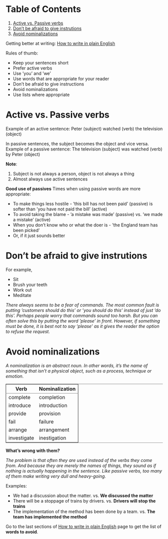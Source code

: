 
# Table of Contents

1.  [Active vs. Passive verbs](#org062c057)
2.  [Don&rsquo;t be afraid to give instrutions](#orgc415ffb)
3.  [Avoid nominalizations](#org2c87b7e)

Getting better at writing: [How to write in plain English](http://www.plainenglish.co.uk/how-to-write-in-plain-english.html)

Rules of thumb:

-   Keep your sentences short
-   Prefer active verbs
-   Use &rsquo;you&rsquo; and &rsquo;we&rsquo;
-   Use words that are appropriate for your reader
-   Don&rsquo;t be afraid to give instructions
-   Avoid nominalizations
-   Use lists where appropriate


<a id="org062c057"></a>

# Active vs. Passive verbs

Example of an active sentence:
Peter (subject) watched (verb) the television (object)

In passive sentences, the subject becomes the object and vice versa.
Example of a passive sentence:
The television (subject) was watched (verb) by Peter (object)

**Note**:

1.  Subject is not always a person, object is not always a thing
2.  Almost always use active sentences

**Good use of passives**
Times when using passive words are more appropriate:

-   To make things less hostile - &rsquo;this bill has not been paid&rsquo; (passive) is softer than &rsquo;you have not paid the bill&rsquo; (active)
-   To avoid taking the blame - &rsquo;a mistake was made&rsquo; (passive) vs. &rsquo;we made a mistake&rsquo; (active)
-   When you don&rsquo;t know who or what the doer is - &rsquo;the England team has been picked&rsquo;
-   Or, if it just sounds better


<a id="orgc415ffb"></a>

# Don&rsquo;t be afraid to give instrutions

For example,

-   Sit
-   Brush your teeth
-   Work out
-   Meditate

*There always seems to be a fear of commands. The most common fault is putting &rsquo;customers should do this&rsquo; or &rsquo;you should do this&rsquo; instead of just &rsquo;do this&rsquo;. Perhaps people worry that commands sound too harsh. But you can often solve this by putting the word &rsquo;please&rsquo; in front. However, if something must be done, it is best not to say ‘please’ as it gives the reader the option to refuse the request.*


<a id="org2c87b7e"></a>

# Avoid nominalizations

*A nominalization is an abstract noun. In other words, it&rsquo;s the name of something that isn&rsquo;t a physical object, such as a process, technique or emotion.*

<table border="2" cellspacing="0" cellpadding="6" rules="groups" frame="hsides">


<colgroup>
<col  class="org-left" />

<col  class="org-left" />
</colgroup>
<thead>
<tr>
<th scope="col" class="org-left">Verb</th>
<th scope="col" class="org-left">Nominalization</th>
</tr>
</thead>

<tbody>
<tr>
<td class="org-left">complete</td>
<td class="org-left">completion</td>
</tr>


<tr>
<td class="org-left">introduce</td>
<td class="org-left">introduction</td>
</tr>


<tr>
<td class="org-left">provide</td>
<td class="org-left">provision</td>
</tr>


<tr>
<td class="org-left">fail</td>
<td class="org-left">failure</td>
</tr>


<tr>
<td class="org-left">arrange</td>
<td class="org-left">arrangement</td>
</tr>


<tr>
<td class="org-left">investigate</td>
<td class="org-left">inestigation</td>
</tr>
</tbody>
</table>

**What&rsquo;s wrong with them?**

*The problem is that often they are used instead of the verbs they come from. And because they are merely the names of things, they sound as if nothing is actually happening in the sentence. Like passive verbs, too many of them make writing very dull and heavy-going.*

Examples:

-   We had a discussion about the matter. vs. **We discussed the matter**
-   There will be a stoppage of trains by drivers. vs. **Drivers will stop the trains**
-   The implementation of the method has been done by a team. vs. **The team has implemented the method**

Go to the last sections of [How to write in plain English](http://www.plainenglish.co.uk/how-to-write-in-plain-english.html) page to get the list of **words to avoid**.

